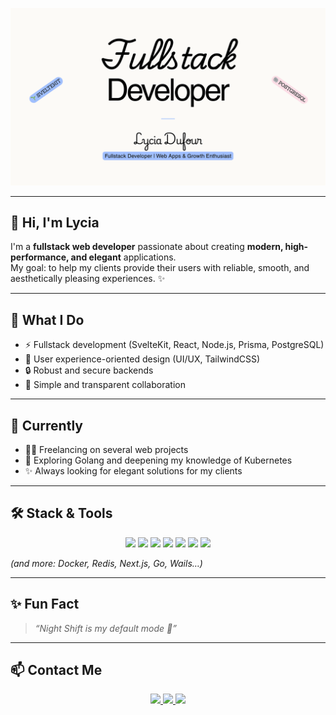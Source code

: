 <p align="center">
  <img src="/static/banner.png" alt="Banner">
</p>

---

## 👋 Hi, I'm Lycia

I'm a **fullstack web developer** passionate about creating **modern, high-performance, and elegant** applications.  
My goal: to help my clients provide their users with reliable, smooth, and aesthetically pleasing experiences. ✨  

---

## 🚀 What I Do
- ⚡ Fullstack development (SvelteKit, React, Node.js, Prisma, PostgreSQL)  
- 🎨 User experience-oriented design (UI/UX, TailwindCSS)  
- 🔒 Robust and secure backends  
- 🤝 Simple and transparent collaboration  

---

## 🌱 Currently
- 👩‍💻 Freelancing on several web projects  
- 📖 Exploring Golang and deepening my knowledge of Kubernetes  
- ✨ Always looking for elegant solutions for my clients  

---

## 🛠️ Stack & Tools
<div align="center">  
  <img src="https://img.shields.io/badge/-SvelteKit-FF3E00?logo=svelte&logoColor=white&style=for-the-badge" />
  <img src="https://img.shields.io/badge/-Nextjs-black?logo=next.js&logoColor=white&style=for-the-badge" />
  <img src="https://img.shields.io/badge/-React-61DAFB?logo=react&logoColor=black&style=for-the-badge" />
  <img src="https://img.shields.io/badge/-Node.js-43853D?logo=node.js&logoColor=white&style=for-the-badge" />
  <img src="https://img.shields.io/badge/-TailwindCSS-06B6D4?logo=tailwindcss&logoColor=white&style=for-the-badge" />
  <img src="https://img.shields.io/badge/-PostgreSQL-316192?logo=postgresql&logoColor=white&style=for-the-badge" />
  <img src="https://img.shields.io/badge/-Prisma-2D3748?logo=prisma&logoColor=white&style=for-the-badge" />
</div>  

*(and more: Docker, Redis, Next.js, Go, Wails…)*  

---

## ✨ Fun Fact
> *“Night Shift is my default mode 🌙”*  

---

## 📫 Contact Me
<p align="center">
  <a href="mailto:contact@lycia.dev">
    <img src="https://img.shields.io/badge/email-contact@lycia.dev-a0bfff?style=for-the-badge&logo=gmail" />
  </a>
  <a href="https://linkedin.com/in/lycia-dufour">
    <img src="https://img.shields.io/badge/linkedin-Lycia%20Dufour-a0bfff?style=for-the-badge&logo=linkedin&logoColor=white" />
  </a>
  <a href="https://lycia.dev">
    <img src="https://img.shields.io/badge/portfolio-lycia.dev-fddde6?style=for-the-badge&logo=vercel&logoColor=white" />
  </a>
</p>
